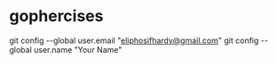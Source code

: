 # gophercises

git config --global user.email "eliphosifhardy@gmail.com"
  git config --global user.name "Your Name"